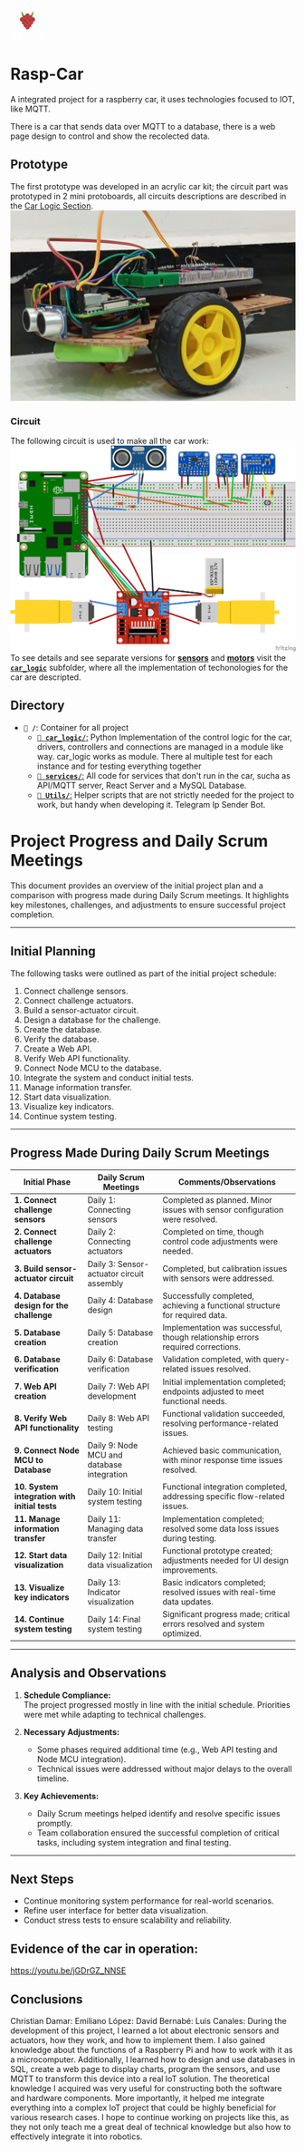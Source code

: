 <svg width="60" height="60" style = "aspect-ratio: 35px/35px;" viewBox="0 0 35 38" fill="none" xmlns="http://www.w3.org/2000/svg">
<path d="M19.4135 14.6193C23.2017 7.889 23.5417 6.16526 23.7104 6.47279C22.0321 12.8451 21.9626 14.6533 23.0554 14.8665" stroke="#4BA228"/>
<path d="M15.5865 14.6193C11.7983 7.889 11.4583 6.16526 11.2896 6.47279C12.9679 12.8451 13.0374 14.6533 11.9446 14.8665" stroke="#4BA228"/>
<path d="M15.1353 22.9368C15.1353 21.491 16.2482 20.3235 17.6157 20.3235C18.9833 20.3235 20.0962 21.491 20.0962 22.9368C20.0962 24.3825 18.9833 25.55 17.6157 25.55C16.2482 25.55 15.1353 24.3825 15.1353 22.9368Z" fill="#B83636" stroke="white" stroke-width="0.1"/>
<path d="M15.1353 10.1531C15.1353 8.70742 16.2482 7.53987 17.6157 7.53987C18.9833 7.53987 20.0962 8.70742 20.0962 10.1531C20.0962 11.5988 18.9833 12.7664 17.6157 12.7664C16.2482 12.7664 15.1353 11.5988 15.1353 10.1531Z" fill="#B83636" stroke="white" stroke-width="0.1"/>
<path d="M18.1718 12.2837C18.1718 10.838 19.2847 9.67047 20.6523 9.67047C22.0198 9.67047 23.1327 10.838 23.1327 12.2837C23.1327 13.7294 22.0198 14.897 20.6523 14.897C19.2847 14.897 18.1718 13.7294 18.1718 12.2837Z" fill="#B83636" stroke="white" stroke-width="0.1"/>
<path d="M12.0988 12.2837C12.0988 10.838 13.2117 9.67047 14.5792 9.67047C15.9468 9.67047 17.0597 10.838 17.0597 12.2837C17.0597 13.7294 15.9468 14.897 14.5792 14.897C13.2117 14.897 12.0988 13.7294 12.0988 12.2837Z" fill="#B83636" stroke="white" stroke-width="0.1"/>
<path d="M15.1353 13.349C15.1353 11.9033 16.2482 10.7358 17.6157 10.7358C18.9833 10.7358 20.0962 11.9033 20.0962 13.349C20.0962 14.7947 18.9833 15.9623 17.6157 15.9623C16.2482 15.9623 15.1353 14.7947 15.1353 13.349Z" fill="#B83636" stroke="white" stroke-width="0.1"/>
<path d="M13.1109 20.8061C13.1109 19.3604 14.2238 18.1929 15.5914 18.1929C16.9589 18.1929 18.0718 19.3604 18.0718 20.8061C18.0718 22.2518 16.9589 23.4194 15.5914 23.4194C14.2238 23.4194 13.1109 22.2518 13.1109 20.8061Z" fill="#B83636" stroke="white" stroke-width="0.1"/>
<path d="M17.1596 20.8061C17.1596 19.3604 18.2725 18.1929 19.6401 18.1929C21.0076 18.1929 22.1205 19.3604 22.1205 20.8061C22.1205 22.2518 21.0076 23.4194 19.6401 23.4194C18.2725 23.4194 17.1596 22.2518 17.1596 20.8061Z" fill="#B83636" stroke="white" stroke-width="0.1"/>
<path d="M11.0866 17.6102C11.0866 16.1645 12.1995 14.997 13.567 14.997C14.9346 14.997 16.0475 16.1645 16.0475 17.6102C16.0475 19.0559 14.9346 20.2235 13.567 20.2235C12.1995 20.2235 11.0866 19.0559 11.0866 17.6102Z" fill="#B83636" stroke="white" stroke-width="0.1"/>
<path d="M15.1353 17.6102C15.1353 16.1645 16.2482 14.997 17.6157 14.997C18.9833 14.997 20.0962 16.1645 20.0962 17.6102C20.0962 19.0559 18.9833 20.2235 17.6157 20.2235C16.2482 20.2235 15.1353 19.0559 15.1353 17.6102Z" fill="#B83636" stroke="white" stroke-width="0.1"/>
<path d="M19.184 17.6102C19.184 16.1645 20.297 14.997 21.6645 14.997C23.032 14.997 24.1449 16.1645 24.1449 17.6102C24.1449 19.0559 23.032 20.2235 21.6645 20.2235C20.297 20.2235 19.184 19.0559 19.184 17.6102Z" fill="#B83636" stroke="white" stroke-width="0.1"/>
<path d="M9.06221 14.4143C9.06221 12.9686 10.1751 11.8011 11.5427 11.8011C12.9102 11.8011 14.0231 12.9686 14.0231 14.4143C14.0231 15.86 12.9102 17.0276 11.5427 17.0276C10.1751 17.0276 9.06221 15.86 9.06221 14.4143Z" fill="#B83636" stroke="white" stroke-width="0.1"/>
<path d="M12.0988 15.4796C12.0988 14.0339 13.2117 12.8664 14.5792 12.8664C15.9468 12.8664 17.0597 14.0339 17.0597 15.4796C17.0597 16.9253 15.9468 18.0929 14.5792 18.0929C13.2117 18.0929 12.0988 16.9253 12.0988 15.4796Z" fill="#B83636" stroke="white" stroke-width="0.1"/>
<path d="M18.1718 15.4796C18.1718 14.0339 19.2847 12.8664 20.6523 12.8664C22.0198 12.8664 23.1327 14.0339 23.1327 15.4796C23.1327 16.9253 22.0198 18.0929 20.6523 18.0929C19.2847 18.0929 18.1718 16.9253 18.1718 15.4796Z" fill="#B83636" stroke="white" stroke-width="0.1"/>
<path d="M21.2084 14.4143C21.2084 12.9686 22.3213 11.8011 23.6888 11.8011C25.0564 11.8011 26.1693 12.9686 26.1693 14.4143C26.1693 15.86 25.0564 17.0276 23.6888 17.0276C22.3213 17.0276 21.2084 15.86 21.2084 14.4143Z" fill="#B83636" stroke="white" stroke-width="0.1"/>
<path d="M16.0975 6.42458C16.6036 5.53683 17.9194 4.29398 19.134 6.42458M14.0731 5.35922C15.0853 3.76127 17.9194 1.52413 21.1584 5.35922M12.0488 4.29397C13.7357 1.80826 18.3243 -1.67173 23.1828 4.29397" stroke="white"/>
<path d="M0 26.8H35" stroke="white"/>
<path d="M7 32.054C7 32.6062 6.55228 33.054 6 33.054C5.44772 33.054 5 32.6062 5 32.054C5 31.5017 5.44772 31.054 6 31.054C6.55228 31.054 7 31.5017 7 32.054Z" fill="white"/>
<circle cx="6" cy="32.054" r="4.5" stroke="white"/>
<path d="M30 32.054C30 32.6062 29.5523 33.054 29 33.054C28.4477 33.054 28 32.6062 28 32.054C28 31.5017 28.4477 31.054 29 31.054C29.5523 31.054 30 31.5017 30 32.054Z" fill="white"/>
<circle cx="29" cy="32.054" r="4.5" stroke="white"/>
</svg>

# Rasp-Car

A integrated project for a raspberry car, it uses technologies focused to IOT, like MQTT.

There is a car that sends data over MQTT to a database, there is a web page design to control and show the recolected data. 

## Prototype
The first prototype was developed in an acrylic car kit; the circuit part was prototyped in 2 mini protoboards, all circuits descriptions are described in the [Car Logic Section](/car_logic/). 
![Photo of prototype](/assets/rasp_car.jpg)

### Circuit
The following circuit is used to make all the car work:
![Circuit](/assets/Prototype.png)
To see details and see separate versions for [**sensors**](/car_logic/sensors/README.md#how-to-wire-it-up) and [**motors**](/car_logic/motors/README.md#how-to-wire-it-up) visit the [**`car_logic`**](/car_logic/) subfolder, where all the implementation of techonologies for the car are descripted. 

## Directory
- **`📂 /`**: Container for all project
  -  [**`📂 car_logic/`**:](/car_logic)
  Python Implementation of the control logic for the car, drivers, controllers and connections are managed in a module like way. car_logic works as module. There al multiple test for each instance and for testing everything together
  - [**`📂 services/`**:](/services)
      All code for services that don't run in the car, sucha as API/MQTT server, React Server and a MySQL Database.
  - [**`📂 Utils/`**:](/utils)
      Helper scripts that are not strictly needed for the project to work, but handy when developing it. Telegram Ip Sender Bot. 


# **Project Progress and Daily Scrum Meetings**

This document provides an overview of the initial project plan and a comparison with progress made during Daily Scrum meetings. It highlights key milestones, challenges, and adjustments to ensure successful project completion.

---

## **Initial Planning**

The following tasks were outlined as part of the initial project schedule:

1. Connect challenge sensors.  
2. Connect challenge actuators.  
3. Build a sensor-actuator circuit.  
4. Design a database for the challenge.  
5. Create the database.  
6. Verify the database.  
7. Create a Web API.  
8. Verify Web API functionality.  
9. Connect Node MCU to the database.  
10. Integrate the system and conduct initial tests.  
11. Manage information transfer.  
12. Start data visualization.  
13. Visualize key indicators.  
14. Continue system testing.

---

## **Progress Made During Daily Scrum Meetings**

| **Initial Phase**                              | **Daily Scrum Meetings**                                | **Comments/Observations**                                                                |
|------------------------------------------------|---------------------------------------------------------|------------------------------------------------------------------------------------------|
| **1. Connect challenge sensors**               | Daily 1: Connecting sensors                             | Completed as planned. Minor issues with sensor configuration were resolved.              |
| **2. Connect challenge actuators**             | Daily 2: Connecting actuators                           | Completed on time, though control code adjustments were needed.                          |
| **3. Build sensor-actuator circuit**           | Daily 3: Sensor-actuator circuit assembly               | Completed, but calibration issues with sensors were addressed.                           |
| **4. Database design for the challenge**       | Daily 4: Database design                                | Successfully completed, achieving a functional structure for required data.              |
| **5. Database creation**                       | Daily 5: Database creation                              | Implementation was successful, though relationship errors required corrections.          |
| **6. Database verification**                   | Daily 6: Database verification                          | Validation completed, with query-related issues resolved.                                |
| **7. Web API creation**                        | Daily 7: Web API development                            | Initial implementation completed; endpoints adjusted to meet functional needs.           |
| **8. Verify Web API functionality**            | Daily 8: Web API testing                                | Functional validation succeeded, resolving performance-related issues.                   |
| **9. Connect Node MCU to Database**            | Daily 9: Node MCU and database integration              | Achieved basic communication, with minor response time issues resolved.                  |
| **10. System integration with initial tests**  | Daily 10: Initial system testing                        | Functional integration completed, addressing specific flow-related issues.               |
| **11. Manage information transfer**            | Daily 11: Managing data transfer                        | Implementation completed; resolved some data loss issues during testing.                 |
| **12. Start data visualization**               | Daily 12: Initial data visualization                    | Functional prototype created; adjustments needed for UI design improvements.             |
| **13. Visualize key indicators**               | Daily 13: Indicator visualization                       | Basic indicators completed; resolved issues with real-time data updates.                 |
| **14. Continue system testing**                | Daily 14: Final system testing                          | Significant progress made; critical errors resolved and system optimized.                |

---

## **Analysis and Observations**

1. **Schedule Compliance:**  
   The project progressed mostly in line with the initial schedule. Priorities were met while adapting to technical challenges.  

2. **Necessary Adjustments:**  
   - Some phases required additional time (e.g., Web API testing and Node MCU integration).  
   - Technical issues were addressed without major delays to the overall timeline.  

3. **Key Achievements:**  
   - Daily Scrum meetings helped identify and resolve specific issues promptly.  
   - Team collaboration ensured the successful completion of critical tasks, including system integration and final testing.

---

## **Next Steps**

- Continue monitoring system performance for real-world scenarios.  
- Refine user interface for better data visualization.  
- Conduct stress tests to ensure scalability and reliability.


## Evidence of the car in operation:
https://youtu.be/jGDrGZ_NNSE


## Conclusions

Christian Damar:
Emiliano López:
David Bernabé:
Luis Canales: During the development of this project, I learned a lot about electronic sensors and actuators, how they work, and how to implement them. I also gained knowledge about the functions of a Raspberry Pi and how to work with it as a microcomputer. Additionally, I learned how to design and use databases in SQL, create a web page to display charts, program the sensors, and use MQTT to transform this device into a real IoT solution.
The theoretical knowledge I acquired was very useful for constructing both the software and hardware components. More importantly, it helped me integrate everything into a complex IoT project that could be highly beneficial for various research cases. I hope to continue working on projects like this, as they not only teach me a great deal of technical knowledge but also how to effectively integrate it into robotics.




